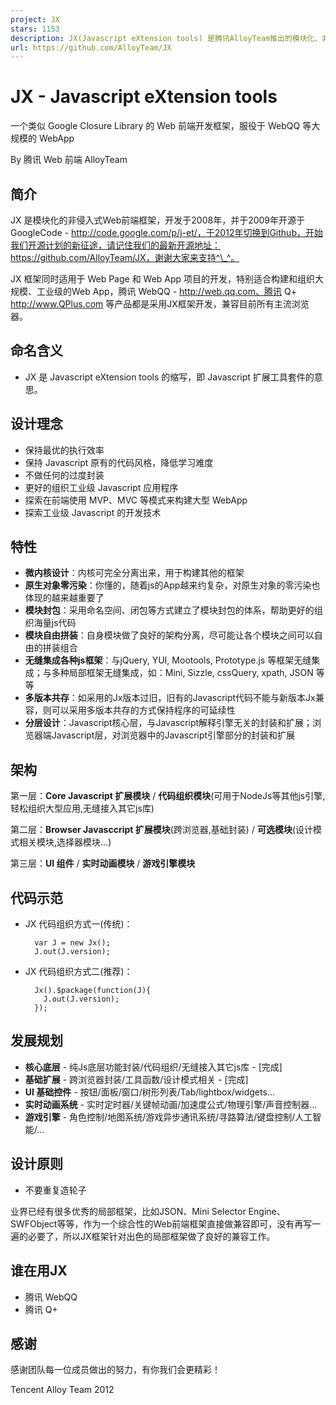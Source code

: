 ```yaml
---
project: JX
stars: 1153
description: JX(Javascript eXtension tools) 是腾讯AlloyTeam推出的模块化、非侵入式Web前端框架，适合构建和组织工业级大规模、高效率的 Web App
url: https://github.com/AlloyTeam/JX
---
```


JX - Javascript eXtension tools
===============================

一个类似 Google Closure Library 的 Web 前端开发框架，服役于 WebQQ 等大规模的 WebApp

By 腾讯 Web 前端 AlloyTeam

简介
--

JX 是模块化的非侵入式Web前端框架，开发于2008年，并于2009年开源于GoogleCode - http://code.google.com/p/j-et/，于2012年切换到Github，开始我们开源计划的新征途，请记住我们的最新开源地址：https://github.com/AlloyTeam/JX，谢谢大家来支持^\_^。

JX 框架同时适用于 Web Page 和 Web App 项目的开发，特别适合构建和组织大规模、工业级的Web App，腾讯 WebQQ - http://web.qq.com、腾讯 Q+ http://www.QPlus.com 等产品都是采用JX框架开发，兼容目前所有主流浏览器。

命名含义
----

-   JX 是 Javascript eXtension tools 的缩写，即 Javascript 扩展工具套件的意思。

设计理念
----

-   保持最优的执行效率
-   保持 Javascript 原有的代码风格，降低学习难度
-   不做任何的过度封装
-   更好的组织工业级 Javascript 应用程序
-   探索在前端使用 MVP、MVC 等模式来构建大型 WebApp
-   探索工业级 Javascript 的开发技术

特性
--

-   **微内核设计**：内核可完全分离出来，用于构建其他的框架
-   **原生对象零污染**：你懂的，随着js的App越来约复杂，对原生对象的零污染也体现的越来越重要了
-   **模块封包**：采用命名空间、闭包等方式建立了模块封包的体系，帮助更好的组织海量js代码
-   **模块自由拼装**：自身模块做了良好的架构分离，尽可能让各个模块之间可以自由的拼装组合
-   **无缝集成各种js框架**：与jQuery, YUI, Mootools, Prototype.js 等框架无缝集成；与多种局部框架无缝集成，如：Mini, Sizzle, cssQuery, xpath, JSON 等等
-   **多版本共存**：如采用的Jx版本过旧，旧有的Javascript代码不能与新版本Jx兼容，则可以采用多版本共存的方式保持程序的可延续性
-   **分层设计**：Javascript核心层，与Javascript解释引擎无关的封装和扩展；浏览器端Javascript层，对浏览器中的Javascript引擎部分的封装和扩展

架构
--

第一层：**Core Javascript 扩展模块** / **代码组织模块**(可用于NodeJs等其他js引擎,轻松组织大型应用,无缝接入其它js库)

第二层：**Browser Javasccript 扩展模块**(跨浏览器,基础封装) / **可选模块**(设计模式相关模块,选择器模块...)

第三层：**UI 组件** / **实时动画模块** / **游戏引擎模块**

代码示范
----

-   JX 代码组织方式一(传统)：
    
    ```
      var J = new Jx();
      J.out(J.version);
    ```
    
-   JX 代码组织方式二(推荐)：
    
    ```
      Jx().$package(function(J){
      	J.out(J.version);
      });
    ```
    

发展规划
----

-   **核心底层** - 纯Js底层功能封装/代码组织/无缝接入其它js库 - \[完成\]
-   **基础扩展** - 跨浏览器封装/工具函数/设计模式相关 - \[完成\]
-   **UI 基础控件** - 按钮/面板/窗口/树形列表/Tab/lightbox/widgets...
-   **实时动画系统** - 实时定时器/关键帧动画/加速度公式/物理引擎/声音控制器...
-   **游戏引擎** - 角色控制/地图系统/游戏异步通讯系统/寻路算法/键盘控制/人工智能/...

设计原则
----

-   不要重复造轮子

业界已经有很多优秀的局部框架，比如JSON、Mini Selector Engine、SWFObject等等，作为一个综合性的Web前端框架直接做兼容即可，没有再写一遍的必要了，所以JX框架针对出色的局部框架做了良好的兼容工作。

谁在用JX
-----

-   腾讯 WebQQ
-   腾讯 Q+

感谢
--

感谢团队每一位成员做出的努力，有你我们会更精彩！

Tencent Alloy Team 2012
